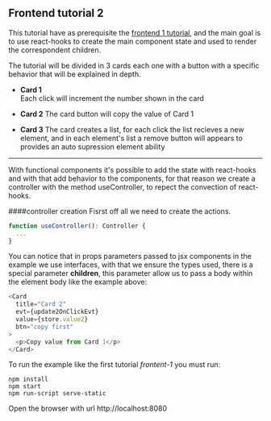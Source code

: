 ## Frontend tutorial 2

This tutorial have as prerequisite the [frontend 1 tutorial](../frontend-1/readme.md), and the main goal is to use react-hooks to create the main component state and used to render the correspondent children.  

The tutorial will be divided in 3 cards each one with a button with a specific behavior that will be explained in depth.

  - **Card 1**    
    Each click will increment the number shown in the card
      
  - **Card 2**
    The card button will copy the value of Card 1
        
  - **Card 3**
    The card creates a list, for each click the list recieves a new element, and in each element's list a remove button will appears to provides an auto supression element ability
      
***

With functional components it's possible to add the state with react-hooks and with that add behavior to the components, for that reason we create a controller with the method useController, to repect the convection of react-hooks.

####controller creation
Fisrst off all we need to create the actions.
```javascript
function useController(): Controller {
  ...
}
```


You can notice that in props parameters passed to jsx components in the example we use interfaces, with that we ensure the types used, there is a special parameter **children**, this parameter allow us to pass a body within the element body like the example above:

```javascript
<Card
  title="Card 2"
  evt={update2OnClickEvt}
  value={store.value2}
  btn="copy first"
>
  <p>Copy value from Card 1</p>
</Card>
```

To run the example like the first tutorial *frontent-1* you must run:
 ```
 npm install
 npm start
 npm run-script serve-static
 ```
 Open the browser with url http://localhost:8080